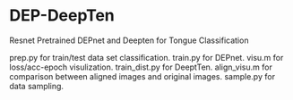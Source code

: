 # DEP-DeepTen
Resnet Pretrained DEPnet and Deepten for Tongue Classification

prep.py for train/test data set classification.
train.py for DEPnet.
visu.m for loss/acc-epoch visulization.
train_dist.py for DeeptTen.
align_visu.m for comparison between aligned images and original images.
sample.py for data sampling.

